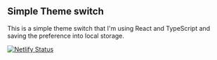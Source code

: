 ## Simple Theme switch

This is a simple theme switch that I'm using React and TypeScript and saving the preference into local storage.

[![Netlify Status](https://api.netlify.com/api/v1/badges/27f2b13a-1553-4ac4-96d7-30b03e667130/deploy-status)](https://app.netlify.com/sites/themswitcher/deploys)
